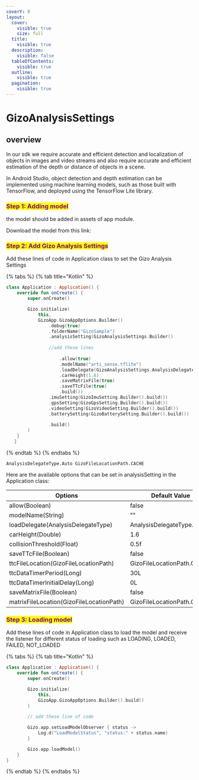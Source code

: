 ```yaml
---
coverY: 0
layout:
  cover:
    visible: true
    size: full
  title:
    visible: true
  description:
    visible: false
  tableOfContents:
    visible: true
  outline:
    visible: true
  pagination:
    visible: true
---
```


# GizoAnalysisSettings

## overview

In our sdk we require accurate and efficient detection and localization of objects in images and video streams and also require accurate and efficient estimation of the depth or distance of objects in a scene.

In Android Studio, object detection and depth estimation can be implemented using machine learning models, such as those built with TensorFlow, and deployed using the TensorFlow Lite library.&#x20;

### <mark style="color:purple;">Step 1: Adding model</mark>

the model should be added in assets of app module.

Download the model from this link:&#x20;



### <mark style="color:purple;">Step 2: Add Gizo Analysis Settings</mark>

Add these lines of code in Application class to set the Gizo Analysis Settings&#x20;

{% tabs %}
{% tab title="Kotlin" %}
```kotlin
class Application : Application() {
    override fun onCreate() {
        super.onCreate()

        Gizo.initialize(
            this,
            GizoApp.GizoAppOptions.Builder()
                .debug(true)
                .folderName("GizoSample")
                .analysisSetting(GizoAnalysisSettings.Builder()
                
                //add these lines
                
                    .allow(true)
                    .modelName("arti_sense.tflite")
                    .loadDelegate(GizoAnalysisSettings.AnalysisDelegateType.Auto)
                    .carHeight(1.6)
                    .saveMatrixFile(true)
                    .saveTTcFile(true)
                    .build())
                .imuSetting(GizoImuSetting.Builder().build())
                .gpsSetting(GizoGpsSetting.Builder().build())
                .videoSetting(GizoVideoSetting.Builder().build())
                .batterySetting(GizoBatterySetting.Builder().build())
                
                .build()
        )
    }
   }
```
{% endtab %}
{% endtabs %}

```
AnalysisDelegateType.Auto GizoFileLocationPath.CACHE
```

&#x20;Here are the available options that can be set in analysisSetting in  the Application class:

<table><thead><tr><th width="358.3333333333333">Options</th><th width="253">Default Value</th><th>Description</th></tr></thead><tbody><tr><td>allow(Boolean)</td><td>false</td><td></td></tr><tr><td>modelName(String)</td><td>""</td><td></td></tr><tr><td>loadDelegate(AnalysisDelegateType)</td><td>AnalysisDelegateType.Auto</td><td></td></tr><tr><td>carHeight(Double)</td><td>1.6</td><td></td></tr><tr><td>collisionThreshold(Float)</td><td>0.5f</td><td></td></tr><tr><td>saveTTcFile(Boolean)</td><td>false</td><td></td></tr><tr><td>ttcFileLocation(GizoFileLocationPath)</td><td>GizoFileLocationPath.CACHE</td><td></td></tr><tr><td>ttcDataTimerPeriod(Long)</td><td>30L</td><td></td></tr><tr><td>ttcDataTimerInitialDelay(Long)</td><td>0L</td><td></td></tr><tr><td>saveMatrixFile(Boolean)</td><td>false</td><td></td></tr><tr><td>matrixFileLocation(GizoFileLocationPath)</td><td>GizoFileLocationPath.CACHE</td><td></td></tr></tbody></table>



### <mark style="color:purple;">Step 3: Loading model</mark>

Add these lines of code in Application class to load the model and receive the listener for different status of loading such as LOADING, LOADED, FAILED, NOT\_LOADED

{% tabs %}
{% tab title="Kotlin" %}
```kotlin
class Application : Application() {
    override fun onCreate() {
        super.onCreate()

        Gizo.initialize(
            this,
            GizoApp.GizoAppOptions.Builder().build()
        )
        
        // add these line of code

        Gizo.app.setLoadModelObserver { status ->
            Log.d("LoadModelStatus", "status:" + status.name)
        }

        Gizo.app.loadModel()
    }
}
```
{% endtab %}
{% endtabs %}

